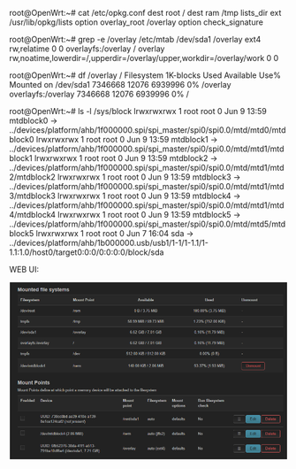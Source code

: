 

root@OpenWrt:~# cat /etc/opkg.conf
dest root /
dest ram /tmp
lists_dir ext  /usr/lib/opkg/lists
option overlay_root /overlay
option check_signature


root@OpenWrt:~#  grep -e /overlay /etc/mtab
/dev/sda1 /overlay ext4 rw,relatime 0 0
overlayfs:/overlay / overlay rw,noatime,lowerdir=/,upperdir=/overlay/upper,workdir=/overlay/work 0 0

root@OpenWrt:~# df /overlay /
Filesystem           1K-blocks      Used Available Use% Mounted on
/dev/sda1              7346668     12076   6939996   0% /overlay
overlayfs:/overlay     7346668     12076   6939996   0% /


root@OpenWrt:~# ls -l /sys/block
lrwxrwxrwx    1 root     root             0 Jun  9 13:59 mtdblock0 -> ../devices/platform/ahb/1f000000.spi/spi_master/spi0/spi0.0/mtd/mtd0/mtdblock0
lrwxrwxrwx    1 root     root             0 Jun  9 13:59 mtdblock1 -> ../devices/platform/ahb/1f000000.spi/spi_master/spi0/spi0.0/mtd/mtd1/mtdblock1
lrwxrwxrwx    1 root     root             0 Jun  9 13:59 mtdblock2 -> ../devices/platform/ahb/1f000000.spi/spi_master/spi0/spi0.0/mtd/mtd1/mtd2/mtdblock2
lrwxrwxrwx    1 root     root             0 Jun  9 13:59 mtdblock3 -> ../devices/platform/ahb/1f000000.spi/spi_master/spi0/spi0.0/mtd/mtd1/mtd3/mtdblock3
lrwxrwxrwx    1 root     root             0 Jun  9 13:59 mtdblock4 -> ../devices/platform/ahb/1f000000.spi/spi_master/spi0/spi0.0/mtd/mtd1/mtd4/mtdblock4
lrwxrwxrwx    1 root     root             0 Jun  9 13:59 mtdblock5 -> ../devices/platform/ahb/1f000000.spi/spi_master/spi0/spi0.0/mtd/mtd5/mtdblock5
lrwxrwxrwx    1 root     root             0 Jun  7 16:04 sda -> ../devices/platform/ahb/1b000000.usb/usb1/1-1/1-1.1/1-1.1:1.0/host0/target0:0:0/0:0:0:0/block/sda



WEB UI:

![UI Mounts](openwrt/setup/PICs/UI_Mounts.png)